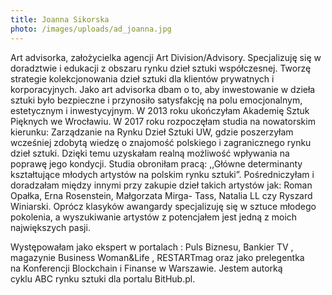 ```yaml
---
title: Joanna Sikorska
photo: /images/uploads/ad_joanna.jpg
---
```

Art advisorka, założycielka agencji Art Division/Advisory. Specjalizuję się w doradztwie i
edukacji z obszaru rynku dzieł sztuki współczesnej. Tworzę strategie kolekcjonowania dzieł
sztuki dla klientów prywatnych i korporacyjnych. Jako art advisorka dbam o to, aby
inwestowanie w dzieła sztuki było bezpieczne i przynosiło satysfakcję na polu
emocjonalnym, estetycznym i inwestycyjnym.
W 2013 roku ukończyłam Akademię Sztuk Pięknych we Wrocławiu. W 2017 roku
rozpoczęłam studia na nowatorskim kierunku: Zarządzanie na Rynku Dzieł Sztuki UW,
gdzie poszerzyłam wcześniej zdobytą wiedzę o znajomość polskiego i zagranicznego
rynku dzieł sztuki. Dzięki temu uzyskałam realną możliwość wpływania na poprawę
jego kondycji. Studia obroniłam pracą: ,,Główne determinanty kształtujące młodych
artystów na polskim rynku sztuki”.
Pośredniczyłam i doradzałam między innymi przy zakupie dzieł takich artystów jak: Roman
Opałka, Erna Rosenstein, Małgorzata Mirga- Tass, Natalia LL czy Ryszard Winiarski.
Oprócz klasyków awangardy specjalizuję się w sztuce młodego pokolenia, a wyszukiwanie
artystów z potencjałem jest jedną z moich największych pasji.

Występowałam jako ekspert w portalach : Puls Biznesu, Bankier TV , magazynie Business
Woman&Life , RESTARTmag oraz jako prelegentka na Konferencji Blockchain i
Finanse w Warszawie. Jestem autorką cyklu ABC rynku sztuki dla portalu BitHub.pl.